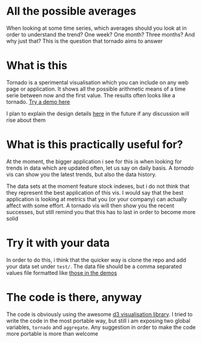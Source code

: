 # All the possible averages

When looking at some time series, which averages should you look at in
order to understand the trend? One week? One month? Three months? And
why just that? This is the question that tornado aims to answer

# What is this

Tornado is a sperimental visualisation which you can include on any
web page or application. It shows all the possible arithmetic means of
a time serie between now and the first value. The results often looks
like a tornado. <a
href="http://danse.github.io/tornado/test/?euro-dollar">Try a demo
here</a>

I plan to explain the design details <a
href="doc/rationale.md">here</a> in the future if any discussion will
rise about them

# What is this practically useful for?

At the moment, the bigger application i see for this is when looking
for trends in data which are updated often, let us say on daily
basis. A *tornado* vis can show you the latest trends, but also the
data history.

The data sets at the moment feature stock indexes, but i do not think
that they represent the best application of this vis. I would say that
the best application is looking at metrics that you (or your company)
can actually affect with some effort. A tornado vis will then show you
the recent successes, but still remind you that this has to last in
order to become more solid

# Try it with your data

In order to do this, i think that the quicker way is clone the repo
and add your data set under `test/`. The data file should be a comma
separated values file formatted like <a
href="https://raw.githubusercontent.com/danse/tornado/master/test/data/DJIA-daily.csv">those
in the demos</a>

# The code is there, anyway

The code is obviously using the awesome [d3 visualisation
library](https://github.com/mbostock/d3). I tried to write the code in
the most portable way, but still i am exposing two global variables,
`tornado` and `aggregate`. Any suggestion in order to make the code
more portable is more than welcome
